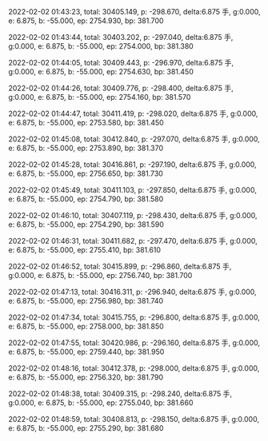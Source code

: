 2022-02-02 01:43:23, total: 30405.149, p: -298.670, delta:6.875 手, g:0.000, e: 6.875, b: -55.000, ep: 2754.930, bp: 381.700

2022-02-02 01:43:44, total: 30403.202, p: -297.040, delta:6.875 手, g:0.000, e: 6.875, b: -55.000, ep: 2754.000, bp: 381.380

2022-02-02 01:44:05, total: 30409.443, p: -296.970, delta:6.875 手, g:0.000, e: 6.875, b: -55.000, ep: 2754.630, bp: 381.450

2022-02-02 01:44:26, total: 30409.776, p: -298.400, delta:6.875 手, g:0.000, e: 6.875, b: -55.000, ep: 2754.160, bp: 381.570

2022-02-02 01:44:47, total: 30411.419, p: -298.020, delta:6.875 手, g:0.000, e: 6.875, b: -55.000, ep: 2753.580, bp: 381.450

2022-02-02 01:45:08, total: 30412.840, p: -297.070, delta:6.875 手, g:0.000, e: 6.875, b: -55.000, ep: 2753.890, bp: 381.370

2022-02-02 01:45:28, total: 30416.861, p: -297.190, delta:6.875 手, g:0.000, e: 6.875, b: -55.000, ep: 2756.650, bp: 381.730

2022-02-02 01:45:49, total: 30411.103, p: -297.850, delta:6.875 手, g:0.000, e: 6.875, b: -55.000, ep: 2754.790, bp: 381.580

2022-02-02 01:46:10, total: 30407.119, p: -298.430, delta:6.875 手, g:0.000, e: 6.875, b: -55.000, ep: 2754.290, bp: 381.590

2022-02-02 01:46:31, total: 30411.682, p: -297.470, delta:6.875 手, g:0.000, e: 6.875, b: -55.000, ep: 2755.410, bp: 381.610

2022-02-02 01:46:52, total: 30415.899, p: -296.860, delta:6.875 手, g:0.000, e: 6.875, b: -55.000, ep: 2756.740, bp: 381.700

2022-02-02 01:47:13, total: 30416.311, p: -296.940, delta:6.875 手, g:0.000, e: 6.875, b: -55.000, ep: 2756.980, bp: 381.740

2022-02-02 01:47:34, total: 30415.755, p: -296.800, delta:6.875 手, g:0.000, e: 6.875, b: -55.000, ep: 2758.000, bp: 381.850

2022-02-02 01:47:55, total: 30420.986, p: -296.160, delta:6.875 手, g:0.000, e: 6.875, b: -55.000, ep: 2759.440, bp: 381.950

2022-02-02 01:48:16, total: 30412.378, p: -298.000, delta:6.875 手, g:0.000, e: 6.875, b: -55.000, ep: 2756.320, bp: 381.790

2022-02-02 01:48:38, total: 30409.315, p: -298.240, delta:6.875 手, g:0.000, e: 6.875, b: -55.000, ep: 2755.040, bp: 381.660

2022-02-02 01:48:59, total: 30408.813, p: -298.150, delta:6.875 手, g:0.000, e: 6.875, b: -55.000, ep: 2755.290, bp: 381.680